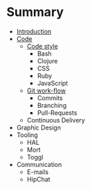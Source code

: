 # Summary

* [Introduction](README.md)
* [Code](code.md)
   * [Code style](code/style.md)
       * Bash
       * Clojure
       * CSS
       * Ruby
       * JavaScript
   * [Git work-flow](code/git_work-flow.md)
       * Commits
       * Branching
       * Pull-Requests
   * Continuous Delivery
* Graphic Design
* Tooling
   * HAL
   * Mort
   * Toggl
* Communication
   * E-mails
   * HipChat

